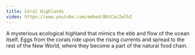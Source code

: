 ```yaml
---
title: Coral Highlands
video: https://www.youtube.com/embed/BhtCacIwlhI
---
```


A mysterious ecological highland that mimics the ebb and flow of the ocean itself. Eggs from the corals ride upon the rising currents and spread to the rest of the New World, where they become a part of the natural food chain.
